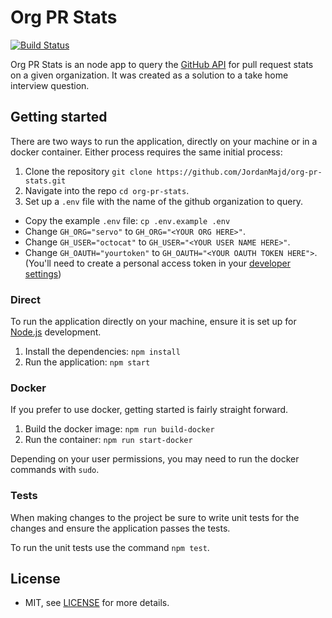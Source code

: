 # Org PR Stats

[![Build Status](https://travis-ci.org/JordanMajd/org-pr-stats.svg?branch=master)](https://travis-ci.org/JordanMajd/org-pr-stats)

Org PR Stats is an node app to query the [GitHub API][gh] for pull request stats on a given organization. It was created as a solution to a take home interview question.

## Getting started

There are two ways to run the application, directly on your machine or in a docker container. Either process requires the same initial process:

1. Clone the repository `git clone https://github.com/JordanMajd/org-pr-stats.git`
1. Navigate into the repo `cd org-pr-stats`.
1. Set up a `.env` file with the name of the github organization to query.
  - Copy the example `.env` file: `cp .env.example .env`
  - Change `GH_ORG="servo"` to `GH_ORG="<YOUR ORG HERE>"`.
  - Change `GH_USER="octocat"` to `GH_USER="<YOUR USER NAME HERE>"`.
  - Change `GH_OAUTH="yourtoken"` to `GH_OAUTH="<YOUR OAUTH TOKEN HERE">`. (You'll need to create a personal access token in your [developer settings][dev])

### Direct

To run the application directly on your machine, ensure it is set up for [Node.js][node] development.

1. Install the dependencies: `npm install`
1. Run the application: `npm start`

### Docker

If you prefer to use docker, getting started is fairly straight forward.

1. Build the docker image: `npm run build-docker`
1. Run the container: `npm run start-docker`

Depending on your user permissions, you may need to run the docker commands with `sudo`.

### Tests

When making changes to the project be sure to write unit tests for the changes and  ensure the application passes the tests.

To run the unit tests use the command `npm test`.

## License

- MIT, see [LICENSE](/LICENSE) for more details.

[node]: https://nodejs.org/en/
[gh]: https://developer.github.com/v3/
[dev]: https://github.com/settings/tokens/new

